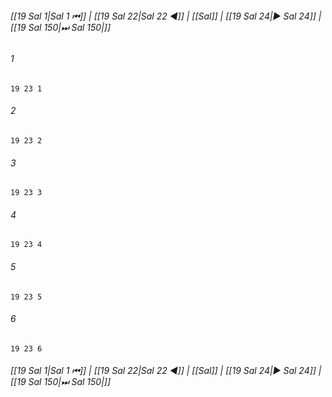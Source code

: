 
###### [[19 Sal 1|Sal 1 ⏮]] | [[19 Sal 22|Sal 22 ◀]] | [[Sal]] | [[19 Sal 24|▶ Sal 24]] | [[19 Sal 150|⏭ Sal 150|]]

###### 1
``` verse
19 23 1 
```
###### 2
``` verse
19 23 2 
```
###### 3
``` verse
19 23 3 
```
###### 4
``` verse
19 23 4 
```
###### 5
``` verse
19 23 5 
```
###### 6
``` verse
19 23 6 
```

###### [[19 Sal 1|Sal 1 ⏮]] | [[19 Sal 22|Sal 22 ◀]] | [[Sal]] | [[19 Sal 24|▶ Sal 24]] | [[19 Sal 150|⏭ Sal 150|]]


